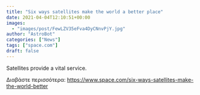 ```yaml
---
title: "Six ways satellites make the world a better place"
date: 2021-04-04T12:10:51+00:00
images:
  - "images/post/FewLZV35eFva4DyCNnvPjY.jpg"
author: "AstroBot"
categories: ["News"]
tags: ["space.com"]
draft: false
---
```


Satellites provide a vital service. 

Διαβάστε περισσότερα: https://www.space.com/six-ways-satellites-make-the-world-better
